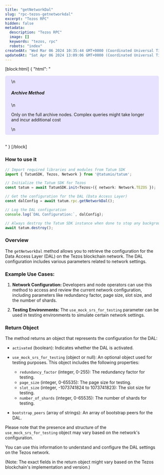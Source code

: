 ```yaml
---
title: "getNetworkDal"
slug: "rpc-tezos-getnetworkdal"
excerpt: "Tezos RPC"
hidden: false
metadata: 
  description: "Tezos RPC"
  image: []
  keywords: "tezos, rpc"
  robots: "index"
createdAt: "Wed Mar 06 2024 10:35:44 GMT+0000 (Coordinated Universal Time)"
updatedAt: "Sat Apr 06 2024 13:09:06 GMT+0000 (Coordinated Universal Time)"
---
```

[block:html]
{
  "html": "<div style="padding: 10px 20px; border-radius: 5px; background-color: #e6e2ff; margin: 0 0 30px 0;">\n  <h5>Archive Method</h5>\n  <p>Only on the full archive nodes. Complex queries might take longer and incur additional cost</p>\n</div>"
}
[/block]


### How to use it

```typescript
// Import required libraries and modules from Tatum SDK
import { TatumSDK, Tezos, Network } from '@tatumio/tatum';

// Initialize the Tatum SDK for Tezos
const tatum = await TatumSDK.init<Tezos>({ network: Network.TEZOS });

// Get the configuration for the DAL (Data Access Layer)
const dalConfig = await tatum.rpc.getNetworkDal();

// Log the DAL configuration
console.log(`DAL Configuration:`, dalConfig);

// Always destroy the Tatum SDK instance when done to stop any background processes
await tatum.destroy();
```

### Overview

The `getNetworkDal` method allows you to retrieve the configuration for the Data Access Layer (DAL) on the Tezos blockchain network. The DAL configuration includes various parameters related to network settings.

### Example Use Cases:

1. **Network Configuration:** Developers and node operators can use this method to access and review the current network configuration, including parameters like redundancy factor, page size, slot size, and the number of shards.

2. **Testing Environments:** The `use_mock_srs_for_testing` parameter can be used in testing environments to simulate certain network settings.

### Return Object

The method returns an object that represents the configuration for the DAL:

- `activated` (boolean): Indicates whether the DAL is activated.

- `use_mock_srs_for_testing` (object or null): An optional object used for testing purposes. This object includes the following properties:
  - `redundancy_factor` (integer, 0-255): The redundancy factor for testing.
  - `page_size` (integer, 0-65535): The page size for testing.
  - `slot_size` (integer, -1073741824 to 1073741823): The slot size for testing.
  - `number_of_shards` (integer, 0-65535): The number of shards for testing.

- `bootstrap_peers` (array of strings): An array of bootstrap peers for the DAL.

Please note that the presence and structure of the `use_mock_srs_for_testing` object may vary based on the network's configuration.

You can use this information to understand and configure the DAL settings on the Tezos network.

(Note: The exact fields in the return object might vary based on the Tezos blockchain's implementation and version.)
